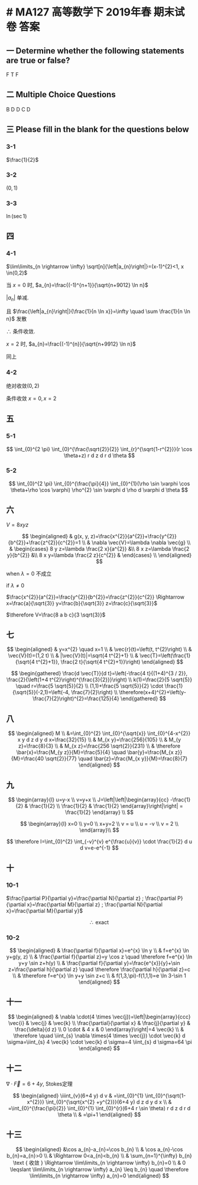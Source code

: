 # # MA127 高等数学下 2019年春 期末试卷 答案

## 一 Determine whether the following statements are true or false?

F T F

## 二 Multiple Choice Questions

B D D C D

## 三 Please fill in the blank for the questions below

### 3-1

$\frac{1}{2}$

### 3-2

$(0,1)$

### 3-3

$\ln (\sec 1)$

## 四

### 4-1

$\lim\limits_{n \rightarrow \infty} \sqrt[n]{\left|a_{n}\right|}=(x-1)^{2}<1, x \in(0,2)$

当 $x=0$ 时, $a_{n}=\frac{(-1)^{n+1}}{\sqrt{n+9012} \ln n}$

$\left|a_{n}\right|$ 单减.

且 $\frac{\left|a_{n}\right|}{\frac{1}{n \ln x}}=\infty \quad \sum \frac{1}{n \ln n}$ 发散

$\therefore$ 条件收敛.

$x=2$ 时, $a_{n}=\frac{(-1)^{n}}{\sqrt{n+9912} \ln n}$

同上

### 4-2

绝对收敛$(0,2)$

条件收敛 $x=0, x=2$

## 五

### 5-1

$$
\int_{0}^{2 \pi} \int_{0}^{\frac{\sqrt{2}}{2}} \int_{r}^{\sqrt{1-r^{2}}}(r \cos \theta+z) r d z d r d \theta
$$

### 5-2

$$
\int_{0}^{2 \pi} \int_{0}^{\frac{\pi}{4}} \int_{0}^{1}(\rho \sin \varphi \cos \theta+\rho \cos \varphi) \rho^{2} \sin \varphi d \rho d \varphi d \theta
$$

## 六

$V=8 x y z$

$$
\begin{aligned}
& g(x, y, z)=\frac{x^{2}}{a^{2}}+\frac{y^{2}}{b^{2}}+\frac{z^{2}}{c^{2}}=1 \\
& \nabla \vec{V}=\lambda \nabla \vec{g} \\
& \begin{cases}
8 y z=\lambda \frac{2 x}{a^{2}} &\\
8 x z=\lambda \frac{2 y}{b^{2}} &\\
8 x y=\lambda \frac{2 z}{c^{2}} &
\end{cases} \\
\end{aligned}
$$

when $\lambda=0$ 不成立

if $\lambda \neq 0$

$\frac{x^{2}}{a^{2}}=\frac{y^{2}}{b^{2}}=\frac{z^{2}}{c^{2}} \Rightarrow x=\frac{a}{\sqrt{3}} y=\frac{b}{\sqrt{3}} z=\frac{c}{\sqrt{3}}$

$\therefore V=\frac{8 a b c}{3 \sqrt{3}}$

## 七

$$
\begin{aligned}
& y=x^{2} \quad x=1 \\
& \vec{r}(t)=\left(t, t^{2}\right) \\
& \vec{V}(t)=(1,2 t) \\
& |\vec{V}(t)|=\sqrt{4 t^{2}+1} \\
& \vec{T}=\left(\frac{1}{\sqrt{4 t^{2}+1}}, \frac{2 t}{\sqrt{4 t^{2}+1}}\right)
\end{aligned}
$$

$$
\begin{gathered}
\frac{d \vec{T}}{d t}=\left(-\frac{4 t}{(1+4)^{3 / 2}}, \frac{2}{\left(1+4 t^{2}\right)^{\frac{3}{2}}}\right) \\
k(1)=\frac{2}{5 \sqrt{5}} \quad r=\frac{5 \sqrt{5}}{2} \\
(1,1)+\frac{5 \sqrt{5}}{2} \cdot \frac{1}{\sqrt{5}}(-2,1)=\left(-4, \frac{7}{2}\right) \\
\therefore(x+4)^{2}+\left(y-\frac{7}{2}\right)^{2}=\frac{125}{4}
\end{gathered}
$$

## 八

$$
\begin{aligned}
M \\
&=\int_{0}^{2} \int_{0}^{\sqrt{x}} \int_{0}^{4-x^{2}} x y d z d y d x=\frac{32}{15} \\
& M_{x y}=\frac{256}{105} \\
& M_{y z}=\frac{8}{3} \\
& M_{x z}=\frac{256 \sqrt{2}}{231} \\
& \therefore \bar{x}=\frac{M_{y z}}{M}=\frac{5}{4} \quad \bar{y}=\frac{M_{x z}}{M}=\frac{40 \sqrt{2}}{77} \quad \bar{z}=\frac{M_{x y}}{M}=\frac{8}{7}
\end{aligned}
$$

## 九

$$
\begin{array}{l}
u=y-x \\
v=y+x \\
J=\left|\left|\begin{array}{cc}
-\frac{1}{2} & \frac{1}{2} \\
\frac{1}{2} & \frac{1}{2}
\end{array}\right|\right| = \frac{1}{2}
\end{array} \\
$$

$$
\begin{array}{l}
x=0 \\
y=0 \\
x+y=2 \\
v = u \\
u = -v \\
v = 2 \\
\end{array}\\
$$

$$
\therefore
I=\int_{0}^{2} \int_{-v}^{v} e^{\frac{u}{v}} \cdot \frac{1}{2} d u d v=e-e^{-1}
$$

## 十

### 10-1

$\frac{\partial P}{\partial y}=\frac{\partial N}{\partial z} ; \frac{\partial P}{\partial x}=\frac{\partial M}{\partial z} ; \frac{\partial N}{\partial x}=\frac{\partial M}{\partial y}$

$$
\therefore \text { exact }
$$

### 10-2

$$
\begin{aligned}
& \frac{\partial f}{\partial x}=e^{x} \ln y \\
& f=e^{x} \ln y+g(y, z) \\
& \frac{\partial f}{\partial z}=y \cos z \quad \therefore f=e^{x} \ln y+y \sin z+h(y) \\
& \frac{\partial f}{\partial y}=\frac{e^{x}}{y}+\sin z+\frac{\partial h}{\partial z} \quad \therefore \frac{\partial h}{\partial z}=c \\
& \therefore f=e^{x} \ln y+y \sin z+c \\
& f(1,3,\pi)-f(1,1,1)=e \ln 3-\sin 1
\end{aligned}
$$

## 十一

$$
\begin{aligned}
& \nabla \cdot(4 \times \vec{j})=\left|\begin{array}{ccc}
\vec{i} & \vec{j} & \vec{k} \\
\frac{\partial}{\partial x} & \frac{j}{\partial y} & \frac{\delta}{d z} \\
0 \cdot & 4 x & 0
\end{array}\right|=4 \vec{k} \\
& \therefore \quad \iint_{s} \nabla \times(4 \times \vec{j}) \cdot \vec{k} d \sigma=\iint_{s} 4 \vec{k} \cdot \vec{k} d \sigma=4 \iint_{s} d \sigma=64 \pi
\end{aligned}
$$

## 十二

$\nabla \cdot \vec{F}=6+4 y$, Stokes定理

$$
\begin{aligned}
\iiint_{v}(6+4 y) d v & =\int_{0}^{1} \int_{0}^{\sqrt{1-x^{2}}} \int_{0}^{\sqrt{x^{2} +y^{2}}}(6+4 y) d z d y d x \\
& =\int_{0}^{\frac{\pi}{2}} \int_{0}^{1} \int_{0}^{r}(6+4 r \sin \theta) r d z d r d \theta \\
& =\pi+1
\end{aligned}
$$

## 十三

$$
\begin{aligned}
&\cos a_{n}-a_{n}=\cos b_{n} \\
& \cos a_{n}-\cos b_{n}=a_{n}>0 \\
& \Rightarrow 0<a_{n}<b_{n} \\
& \sum_{n=1}^{\infty} b_{n} \text { 收敛 } \Rightarrow \lim\limits_{n \rightarrow \infty} b_{n}=0 \\
& 0 \leqslant \lim\limits_{n \rightarrow \infty} a_{n} \leq b_{n} \quad \therefore \lim\limits_{n \rightarrow \infty} a_{n}=0
\end{aligned}
$$
